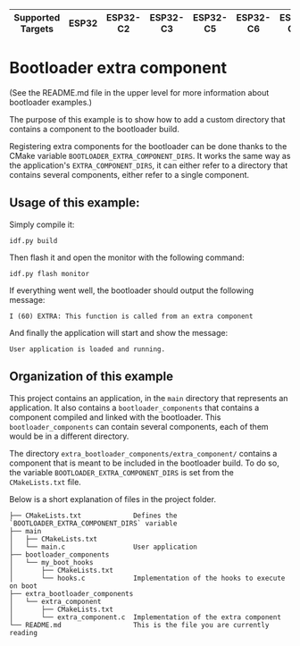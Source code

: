 | Supported Targets | ESP32 | ESP32-C2 | ESP32-C3 | ESP32-C5 | ESP32-C6 | ESP32-C61 | ESP32-H2 | ESP32-P4 | ESP32-S2 | ESP32-S3 |
| ----------------- | ----- | -------- | -------- | -------- | -------- | --------- | -------- | -------- | -------- | -------- |

# Bootloader extra component

(See the README.md file in the upper level for more information about bootloader examples.)

The purpose of this example is to show how to add a custom directory that contains a component to the bootloader build.

Registering extra components for the bootloader can be done thanks to the CMake variable `BOOTLOADER_EXTRA_COMPONENT_DIRS`. It works the same way as the application's `EXTRA_COMPONENT_DIRS`, it can either refer to a directory that contains several components, either refer to a single component.

## Usage of this example:

Simply compile it:
```
idf.py build
```

Then flash it and open the monitor with the following command:
```
idf.py flash monitor
```

If everything went well, the bootloader should output the following message:
```
I (60) EXTRA: This function is called from an extra component
```

And finally the application will start and show the message:
```
User application is loaded and running.
```

## Organization of this example

This project contains an application, in the `main` directory that represents an application. It also contains a `bootloader_components` that contains a component compiled and linked with the bootloader. This `bootloader_components` can contain several components, each of them would be in a different directory.

The directory `extra_bootloader_components/extra_component/` contains a component that is meant to be included in the bootloader build. To do so, the variable `BOOTLOADER_EXTRA_COMPONENT_DIRS` is set from the `CMakeLists.txt` file.

Below is a short explanation of files in the project folder.

```
├── CMakeLists.txt             Defines the `BOOTLOADER_EXTRA_COMPONENT_DIRS` variable
├── main
│   ├── CMakeLists.txt
│   └── main.c                 User application
├── bootloader_components
│   └── my_boot_hooks
│       ├── CMakeLists.txt
│       └── hooks.c            Implementation of the hooks to execute on boot
├── extra_bootloader_components
│   └── extra_component
│       ├── CMakeLists.txt
│       └── extra_component.c  Implementation of the extra component
└── README.md                  This is the file you are currently reading
```
